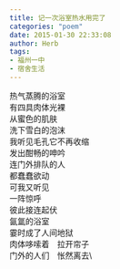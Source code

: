 ```yaml
---
title: 记一次浴室热水用完了
categories: "poem"
date: 2015-01-30 22:33:08
author: Herb
tags:
- 福州一中
- 宿舍生活
---
```

热气蒸腾的浴室\
有四具肉体光裸\
从蜜色的肌肤\
洗下雪白的泡沫\
我听见毛孔它不再收缩\
发出酣畅的呻吟\
连门外排队的人\
都蠢蠢欲动\
可我又听见\
一阵惊呼\
彼此接连起伏\
氤氲的浴室\
霎时成了人间地狱\
肉体哆嗦着　拉开帘子\
门外的人们　怅然离去\
